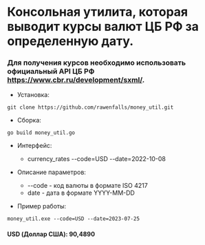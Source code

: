 # Консольная утилита, которая выводит курсы валют ЦБ РФ за определенную дату.
### Для получения курсов необходимо использовать официальный API ЦБ РФ https://www.cbr.ru/development/sxml/.
* Установка:
```
git clone https://github.com/rawenfalls/money_util.git
```
* Сборка:
```
go build money_util.go
```
* Интерфейс:
	* currency_rates --code=USD --date=2022-10-08

* Описание параметров:
	* --code - код валюты в формате ISO 4217
	* date - дата в формате YYYY-MM-DD
* Пример работы:
```
money_util.exe --code=USD --date=2023-07-25
```
#### __USD (Доллар США): 90,4890__
